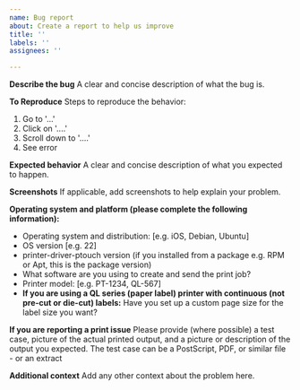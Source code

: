 ```yaml
---
name: Bug report
about: Create a report to help us improve
title: ''
labels: ''
assignees: ''

---
```


**Describe the bug**
A clear and concise description of what the bug is.

**To Reproduce**
Steps to reproduce the behavior:
1. Go to '...'
2. Click on '....'
3. Scroll down to '....'
4. See error

**Expected behavior**
A clear and concise description of what you expected to happen.

**Screenshots**
If applicable, add screenshots to help explain your problem.

**Operating system and platform (please complete the following information):**
 - Operating system and distribution: [e.g. iOS, Debian, Ubuntu]
 - OS version [e.g. 22]
 - printer-driver-ptouch version (if you installed from a package e.g. RPM or Apt, this is the package version)
 - What software are you using to create and send the print job?
 - Printer model: [e.g. PT-1234, QL-567]
 - **If you are using a QL series (paper label) printer with continuous (not pre-cut or die-cut) labels:** Have you set up a custom page size for the label size you want?

**If you are reporting a print issue**
Please provide (where possible) a test case, picture of the actual printed output, and a picture or description of the output you expected.
The test case can be a PostScript, PDF, or similar file - or an extract 

**Additional context**
Add any other context about the problem here.
